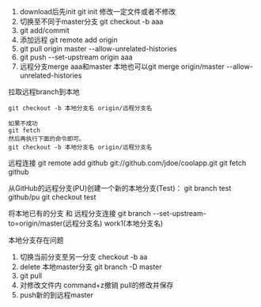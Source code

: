 1. download后先init git init
修改一定文件或者不修改
2. 切换至不同于master分支 git checkout -b aaa
2. git add/commit 
3. 添加远程 git remote add origin <url>
4. git pull origin master --allow-unrelated-histories
5. git push --set-upstream origin aaa
6. 远程分支merge aaa和master
  本地也可以git merge origin/master --allow-unrelated-histories
  
拉取远程branch到本地
```
git checkout -b 本地分支名 origin/远程分支名

如果不成功
git fetch
然后再执行下面的命令即可。
git checkout -b 本地分支名 origin/远程分支名
```

远程连接
git remote add github git://github.com/jdoe/coolapp.git
git fetch github

从GitHub的远程分支(PU)创建一个新的本地分支(Test)：
git branch test github/pu
git checkout test

将本地已有的分支 和 远程分支连接
git branch --set-upstream-to=origin/master(远程分支名)  work1(本地分支名)

本地分支存在问题
1. 切换当前分支至另一分支 
checkout -b aa
2. delete 本地master分支
git branch -D master
3. git pull
4. 对修改文件内 command+z撤销 pull的修改并保存
5. push新的到远程master
